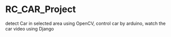 # RC_CAR_Project
detect Car in selected area using OpenCV, control car by arduino, watch the car video using Django
